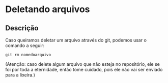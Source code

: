 # Deletando arquivos

## Descrição

Caso queiramos deletar um arquivo através do git, podemos usar o comando a seguir:

`git rm nomedoarquivo`

(Atenção: caso delete algum arquivo que não esteja no repositório, ele se foi por toda a eternidade, então tome cuidado, pois ele não vai ser enviado para a lixeira.)
